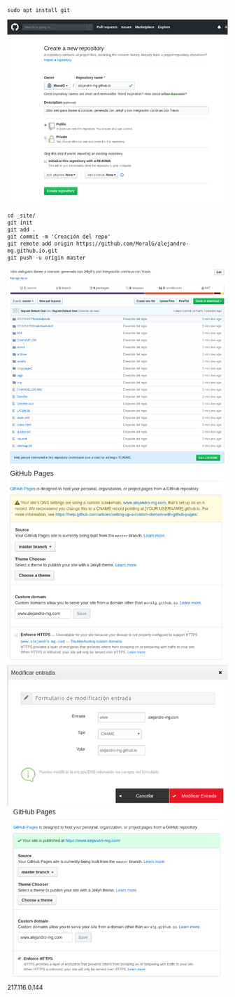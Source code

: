 ~~~
sudo apt install git
~~~

![GithubPages](image/GithubPages.png)

~~~
cd _site/
git init
git add .
git commit -m 'Creación del repo'
git remote add origin https://github.com/MoralG/alejandro-mg.github.io.git
git push -u origin master
~~~

![GithubPages](image/GithubPages1.png)
![GithubPages](image/GithubPages2.png)
![GithubPages](image/GithubPages3.png)
![GithubPages](image/GithubPages4.png)
217.116.0.144